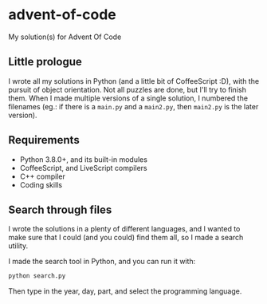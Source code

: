 # advent-of-code
My solution(s) for Advent Of Code

## Little prologue

I wrote all my solutions in Python (and a little bit of CoffeeScript :D), with the pursuit of object orientation. Not all puzzles are done, but I'll try to finish them. When I made multiple versions of a single solution, I numbered the filenames (eg.: if there is a `main.py` and a `main2.py`, then `main2.py` is the later version).

## Requirements

- Python 3.8.0+, and its built-in modules
- CoffeeScript, and LiveScript compilers
- C++ compiler
- Coding skills

## Search through files

I wrote the solutions in a plenty of different languages, and I wanted to make sure that I could (and you could) find them all, so I made a search utility.

I made the search tool in Python, and you can run it with:

```bash
python search.py
```

Then type in the year, day, part, and select the programming language.